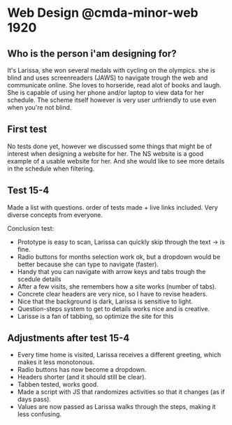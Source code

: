# Web Design @cmda-minor-web 1920

## Who is the person i'am designing for?
It's Larissa, she won several medals with cycling on the olympics. 
she is blind and uses screenreaders (JAWS) to navigate trough the web and communicate online.
She loves to horseride, read alot of books and laugh.
She is capable of using her phone and/or laptop to view data for her schedule. 
The scheme itself however is very user unfriendly to use even when you're not blind.

## First test
No tests done yet, however we discussed some things that might be of interest when designing a website for her.
The NS website is a good example of a usable website for her. And she would like to see more details in the schedule when filtering.

## Test 15-4
Made a list with questions.
order of tests made + live links included.
Very diverse concepts from everyone.

Conclusion test:
- Prototype is easy to scan, Larissa can quickly skip through the text -> is fine.
- Radio buttons for months selection work ok, but a dropdown would be better because she can type to navigate (faster).
- Handy that you can navigate with arrow keys and tabs trough the scedule details
- After a few visits, she remembers how a site works (number of tabs).
- Concrete clear headers are very nice, so I have to revise headers.
- Nice that the background is dark, Larissa is sensitive to light.
- Question-steps system to get to details works nice and is creative.
- Larisse is a fan of tabbing, so optimize the site for this


##  Adjustments after test 15-4
- Every time home is visited, Larissa receives a different greeting, which makes it less monotonous.
- Radio buttons has now become a dropdown.
- Headers shorter (and it should still be clear).
- Tabben tested, works good.
- Made a script with JS that randomizes activities so that it changes (as if days pass).
- Values are now passed as Larissa walks through the steps, making it less confusing.



